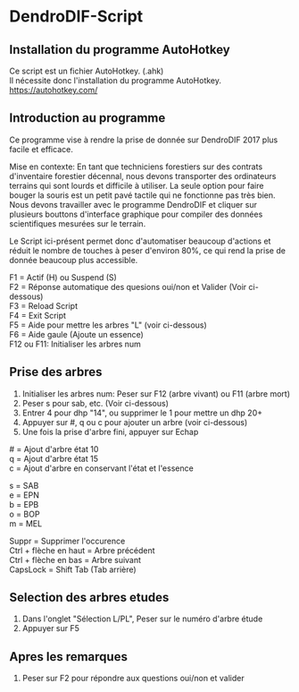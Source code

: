 # DendroDIF-Script


## Installation du programme AutoHotkey
Ce script est un fichier AutoHotkey. (.ahk)  
Il nécessite donc l'installation du programme AutoHotkey.  
https://autohotkey.com/

## Introduction au programme

Ce programme vise à rendre la prise de donnée sur DendroDIF 2017 plus facile et efficace.  

Mise en contexte: En tant que techniciens forestiers sur des contrats d'inventaire forestier décennal, nous devons transporter des ordinateurs terrains qui sont lourds et difficile à utiliser. La seule option pour faire bouger la souris est un petit pavé tactile qui ne fonctionne pas très bien. Nous devons travailler avec le programme DendroDIF et cliquer sur plusieurs bouttons d'interface graphique pour compiler des données scientifiques mesurées sur le terrain.

Le Script ici-présent permet donc d'automatiser beaucoup d'actions et réduit le nombre de touches à peser d'environ 80%, ce qui rend la prise de donnée beaucoup plus accessible.

F1 = Actif (H) ou Suspend (S)  
F2 = Réponse automatique des quesions oui/non et Valider (Voir ci-dessous)  
F3 = Reload Script  
F4 = Exit Script  
F5 = Aide pour mettre les arbres "L" (voir ci-dessous)  
F6 = Aide gaule (Ajoute un essence)  
F12 ou F11: Initialiser les arbres num  
 
## Prise des arbres
 
1) Initialiser les arbres num: Peser sur F12 (arbre vivant) ou F11 (arbre mort)  
2) Peser s pour sab, etc. (Voir ci-dessous)  
3) Entrer 4 pour dhp "14", ou supprimer le 1 pour mettre un dhp 20+    
4) Appuyer sur #, q ou c pour ajouter un arbre (voir ci-dessous)  
5) Une fois la prise d'arbre fini, appuyer sur Echap  
 
\# = Ajout d'arbre état 10  
q = Ajout d'arbre état 15  
c = Ajout d'arbre en conservant l'état et l'essence  
 
s = SAB  
e = EPN  
b = EPB  
o = BOP  
m = MEL  
 
Suppr = Supprimer l'occurence  
Ctrl + flèche en haut = Arbre précédent  
Ctrl + flèche en bas = Arbre suivant  
CapsLock = Shift Tab (Tab arrière)  
 
## Selection des arbres etudes
 
1) Dans l'onglet "Sélection L/PL", Peser sur le numéro d'arbre étude  
2) Appuyer sur F5  
 
## Apres les remarques
 
1) Peser sur F2 pour répondre aux questions oui/non et valider  
